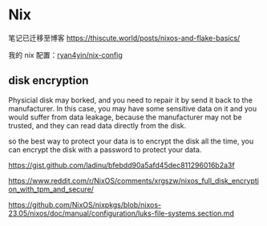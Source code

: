 # Nix

笔记已迁移至博客 <https://thiscute.world/posts/nixos-and-flake-basics/>

我的 nix 配置：[ryan4yin/nix-config](https://github.com/ryan4yin/nix-config)



## disk encryption

Physicial disk may borked, and you need to repair it by send it back to the manufacturer. In this case, you may have some sensitive data on it and you would suffer from data leakage, because the manufacturer may not be trusted, and they can read data directly from the disk.

so the best way to protect your data is to encrypt the disk all the time, you can encrypt the disk with a password to protect your data.

https://gist.github.com/ladinu/bfebdd90a5afd45dec811296016b2a3f

https://www.reddit.com/r/NixOS/comments/xrgszw/nixos_full_disk_encryption_with_tpm_and_secure/

https://github.com/NixOS/nixpkgs/blob/nixos-23.05/nixos/doc/manual/configuration/luks-file-systems.section.md
